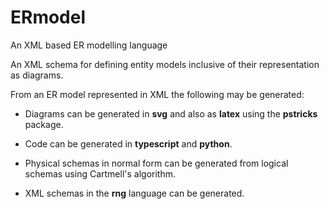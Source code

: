 # ERmodel
An XML based ER modelling language

An XML schema for defining entity models inclusive of their representation as diagrams.

From an ER model represented in XML the following may be generated:

- Diagrams can be generated in **svg** and also as **latex** using the **pstricks** package.

- Code can be generated in **typescript** and **python**.

- Physical schemas in normal form can be generated from logical schemas using Cartmell's algorithm.

- XML schemas in the **rng** language can be generated. 
